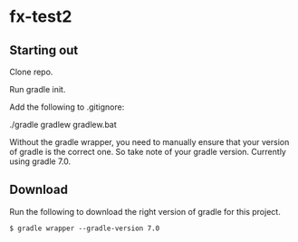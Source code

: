 # fx-test2

Starting out
------------

Clone repo.

Run gradle init.

Add the following to .gitignore:

./gradle
gradlew
gradlew.bat

Without the gradle wrapper, you need to manually ensure that your
version of gradle is the correct one. So take note of your gradle
version. Currently using gradle 7.0.

Download
--------

Run the following to download the right version of gradle for this
project.

```
$ gradle wrapper --gradle-version 7.0
```

